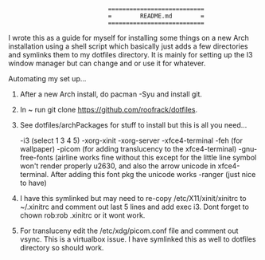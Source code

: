                                 ===========================
                                =        README.md        =
                                ===========================


I wrote this as a guide for myself for installing some things on a new Arch
installation using a shell script which basically just adds a few directories and
symlinks them to my dotfiles directory. It is mainly for setting up the I3
window manager but can change and or use it for whatever.


Automating my set up...


 1. After a new Arch install, do pacman -Syu and install git.

 2. In ~ run git clone https://github.com/roofrack/dotfiles.

 3. See dotfiles/archPackages for stuff to install but this is all you need...

     -i3 (select 1 3 4 5)
     -xorg-xinit
     -xorg-server
     -xfce4-terminal
     -feh (for wallpaper)
     -picom (for adding translucency to the xfce4-terminal)
     -gnu-free-fonts (airline works fine without this except for the little line symbol won't
      render properly u2630, and also the arrow unicode in xfce4-terminal. After adding this
      font pkg the unicode works
     -ranger (just nice to have)

 4. I have this symlinked but may need to re-copy /etc/X11/xinit/xinitrc to
     ~/.xinitrc and comment out last 5 lines and add exec i3. Dont forget to
     chown rob:rob .xinitrc or it wont work.

 5. For transluceny edit the /etc/xdg/picom.conf file and comment out vsync. This is a
    virtualbox issue. I have symlinked this as well to dotfiles directory so should work.
